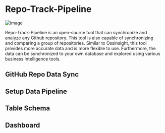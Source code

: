 # Repo-Track-Pipeline
![image](https://user-images.githubusercontent.com/63877/231979682-593e876e-fc05-47c7-9eee-7dcdfba8989f.png)

Repo-Track-Pipeline is an open-source tool that can synchronize and analyze any Github repository. This tool is also capable of synchronizing and comparing a group of repositories. Similar to Ossinsight, this tool provides more accurate data and is more flexible to use. Furthermore, the data can be synchronized to your own database and explored using various business intelligence tools.

## GitHub Repo Data Sync

## Setup Data Pipeline

## Table Schema

## Dashboard
